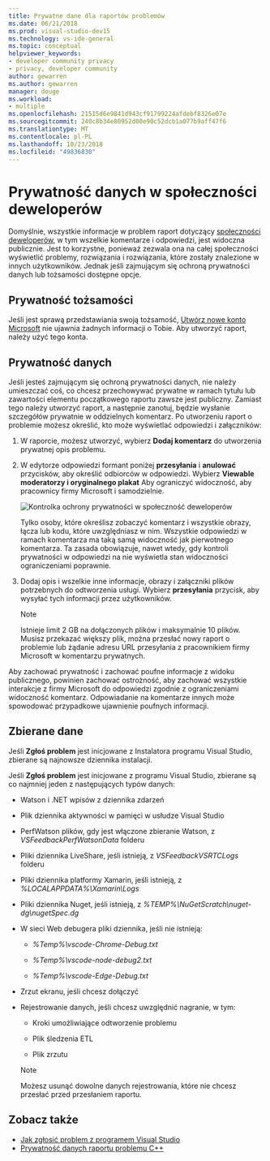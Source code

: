 ```yaml
---
title: Prywatne dane dla raportów problemów
ms.date: 06/21/2018
ms.prod: visual-studio-dev15
ms.technology: vs-ide-general
ms.topic: conceptual
helpviewer_keywords:
- developer community privacy
- privacy, developer community
author: gewarren
ms.author: gewarren
manager: douge
ms.workload:
- multiple
ms.openlocfilehash: 21515d6e9841d943cf91799224afdebf8326e07e
ms.sourcegitcommit: 240c8b34e80952d00e90c52dcb1a077b9aff47f6
ms.translationtype: MT
ms.contentlocale: pl-PL
ms.lasthandoff: 10/23/2018
ms.locfileid: "49836830"
---
```

# <a name="developer-community-data-privacy"></a>Prywatność danych w społeczności deweloperów

Domyślnie, wszystkie informacje w problem raport dotyczący [społeczności deweloperów](https://developercommunity.visualstudio.com/), w tym wszelkie komentarze i odpowiedzi, jest widoczna publicznie. Jest to korzystne, ponieważ zezwala ona na całej społeczności wyświetlić problemy, rozwiązania i rozwiązania, które zostały znalezione w innych użytkowników. Jednak jeśli zajmującym się ochroną prywatności danych lub tożsamości dostępne opcje.

## <a name="identity-privacy"></a>Prywatność tożsamości

Jeśli jest sprawą przedstawiania swoją tożsamość, [Utwórz nowe konto Microsoft](https://signup.live.com/) nie ujawnia żadnych informacji o Tobie. Aby utworzyć raport, należy użyć tego konta.

## <a name="data-privacy"></a>Prywatność danych

Jeśli jesteś zajmującym się ochroną prywatności danych, nie należy umieszczać coś, co chcesz przechowywać prywatne w ramach tytułu lub zawartości elementu początkowego raportu zawsze jest publiczny. Zamiast tego należy utworzyć raport, a następnie zanotuj, będzie wysłanie szczegółów prywatnie w oddzielnych komentarz. Po utworzeniu raport o problemie możesz określić, kto może wyświetlać odpowiedzi i załączników:

1. W raporcie, możesz utworzyć, wybierz **Dodaj komentarz** do utworzenia prywatnej opis problemu.

2. W edytorze odpowiedzi formant poniżej **przesyłania** i **anulować** przycisków, aby określić odbiorców w odpowiedzi. Wybierz **Viewable moderatorzy i oryginalnego plakat** Aby ograniczyć widoczność, aby pracownicy firmy Microsoft i samodzielnie.

   ![Kontrolka ochrony prywatności w społeczność deweloperów](media/developer-community-privacy-control.png)

   Tylko osoby, które określisz zobaczyć komentarz i wszystkie obrazy, łącza lub kodu, które uwzględniasz w nim. Wszystkie odpowiedzi w ramach komentarza ma taką samą widoczność jak pierwotnego komentarza. Ta zasada obowiązuje, nawet wtedy, gdy kontroli prywatności w odpowiedzi na nie wyświetla stan widoczności ograniczeniami poprawnie.

3. Dodaj opis i wszelkie inne informacje, obrazy i załączniki plików potrzebnych do odtworzenia usługi. Wybierz **przesyłania** przycisk, aby wysyłać tych informacji przez użytkowników.

   > [!NOTE]
   > Istnieje limit 2 GB na dołączonych plików i maksymalnie 10 plików. Musisz przekazać większy plik, można przesłać nowy raport o problemie lub żądanie adresu URL przesyłania z pracownikiem firmy Microsoft w komentarzu prywatnych.

Aby zachować prywatność i zachować poufne informacje z widoku publicznego, powinien zachować ostrożność, aby zachować wszystkie interakcje z firmy Microsoft do odpowiedzi zgodnie z ograniczeniami widoczność komentarz. Odpowiadanie na komentarze innych może spowodować przypadkowe ujawnienie poufnych informacji.

## <a name="data-we-collect"></a>Zbierane dane

Jeśli **Zgłoś problem** jest inicjowane z Instalatora programu Visual Studio, zbierane są najnowsze dziennika instalacji.

Jeśli **Zgłoś problem** jest inicjowane z programu Visual Studio, zbierane są co najmniej jeden z następujących typów danych:

- Watson i .NET wpisów z dziennika zdarzeń

- Plik dziennika aktywności w pamięci w usłudze Visual Studio

- PerfWatson plików, gdy jest włączone zbieranie Watson, z *VSFeedbackPerfWatsonData* folderu

- Pliki dziennika LiveShare, jeśli istnieją, z *VSFeedbackVSRTCLogs* folderu

- Pliki dziennika platformy Xamarin, jeśli istnieją, z *%LOCALAPPDATA%\Xamarin\Logs*

- Pliki dziennika Nuget, jeśli istnieją, z *%TEMP%\NuGetScratch\nuget-dg\nugetSpec.dg*

- W sieci Web debugera pliki dziennika, jeśli nie istnieją:

   - *%Temp%\vscode-Chrome-Debug.txt*

   - *%Temp%\vscode-node-debug2.txt*

   - *%Temp%\vscode-Edge-Debug.txt*

- Zrzut ekranu, jeśli chcesz dołączyć

- Rejestrowanie danych, jeśli chcesz uwzględnić nagranie, w tym:

   - Kroki umożliwiające odtworzenie problemu

   - Plik śledzenia ETL

   - Plik zrzutu

    > [!NOTE]
    > Możesz usunąć dowolne danych rejestrowania, które nie chcesz przesłać przed przesłaniem raportu.

## <a name="see-also"></a>Zobacz także

- [Jak zgłosić problem z programem Visual Studio](how-to-report-a-problem-with-visual-studio-2017.md)
- [Prywatność danych raportu problemu C++](/cpp/how-to-report-a-problem-with-the-visual-cpp-toolset#reports-and-privacy)